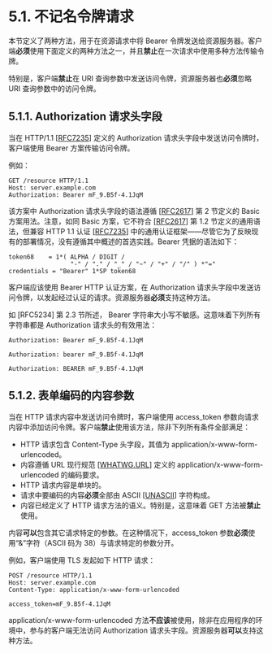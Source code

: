 # 5.1. 不记名令牌请求

本节定义了两种方法，用于在资源请求中将 Bearer 令牌发送给资源服务器。客户端**必须**使用下面定义的两种方法之一，并且**禁止**在一次请求中使用多种方法传输令牌。

特别是，客户端**禁止**在 URI 查询参数中发送访问令牌，资源服务器也**必须**忽略 URI 查询参数中的访问令牌。

## 5.1.1. Authorization 请求头字段

当在 HTTP/1.1 [[RFC7235](https://www.rfc-editor.org/info/rfc7235)] 定义的 Authorization 请求头字段中发送访问令牌时，客户端使用 Bearer 方案传输访问令牌。

例如：

```http
GET /resource HTTP/1.1
Host: server.example.com
Authorization: Bearer mF_9.B5f-4.1JqM
```

该方案中 Authorization 请求头字段的语法遵循 [[RFC2617](https://www.rfc-editor.org/info/rfc2617)] 第 2 节定义的 Basic 方案用法。注意，如同 Basic 方案，它不符合 [[RFC2617](https://www.rfc-editor.org/info/rfc2617)] 第 1.2 节定义的通用语法，但兼容 HTTP 1.1 认证 [[RFC7235](https://www.rfc-editor.org/info/rfc7235)] 中的通用认证框架——尽管它为了反映现有的部署情况，没有遵循其中概述的首选实践。Bearer 凭据的语法如下：

```
token68    = 1*( ALPHA / DIGIT /
                 "-" / "." / "_" / "~" / "+" / "/" ) *"="
credentials = "Bearer" 1*SP token68
```

客户端应该使用 Bearer HTTP 认证方案，在 Authorization 请求头字段中发送访问令牌，以发起经过认证的请求。资源服务器**必须**支持这种方法。

如 [RFC5234] 第 2.3 节所述， Bearer 字符串大小写不敏感。这意味着下列所有字符串都是 Authorization 请求头的有效用法：

```http
Authorization: Bearer mF_9.B5f-4.1JqM
```

```http
Authorization: bearer mF_9.B5f-4.1JqM
```

```http
Authorization: BEARER mF_9.B5f-4.1JqM
```

## 5.1.2. 表单编码的内容参数

当在 HTTP 请求内容中发送访问令牌时，客户端使用 access_token 参数向请求内容中添加访问令牌。客户端**禁止**使用该方法，除非下列所有条件全部满足：

- HTTP 请求包含 Content-Type 头字段，其值为 application/x-www-form-urlencoded。
- 内容遵循 URL 现行规范 [[WHATWG.URL](https://url.spec.whatwg.org/)] 定义的 application/x-www-form-urlencoded 的编码要求。
- HTTP 请求内容是单块的。
- 请求中要编码的内容**必须**全部由 ASCII [[UNASCII](https://datatracker.ietf.org/doc/html/draft-ietf-oauth-v2-1-11#USASCII)] 字符构成。
- 内容已经定义了 HTTP 请求方法的语义。特别是，这意味着 GET 方法被**禁止**使用。

内容**可以**包含其它请求特定的参数。在这种情况下，access_token 参数**必须**使用“&”字符（ASCII 码为 38）与请求特定的参数分开。

例如，客户端使用 TLS 发起如下 HTTP 请求：

```http
POST /resource HTTP/1.1
Host: server.example.com
Content-Type: application/x-www-form-urlencoded

access_token=mF_9.B5f-4.1JqM
```

application/x-www-form-urlencoded 方法**不应该**被使用，除非在应用程序的环境中，参与的客户端无法访问 Authorization 请求头字段。资源服务器**可以**支持这种方法。
